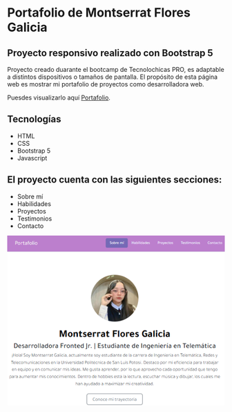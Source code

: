 # Portafolio de Montserrat Flores Galicia
## Proyecto responsivo realizado con Bootstrap 5

Proyecto creado duarante el bootcamp de Tecnolochicas PRO, es adaptable a distintos dispositivos o tamaños de pantalla.
El propósito de esta página web es mostrar mi portafolio de proyectos como desarrolladora web.

Puesdes visualizarlo aquí [Portafolio](https://montserrat-galicia.github.io/).

## Tecnologías 

* HTML
* CSS
* Bootstrap 5
* Javascript


## El proyecto cuenta con las siguientes secciones:

* Sobre mí
* Habilidades
* Proyectos
* Testimonios
* Contacto

![Captura del proyecto](/assets/CapturaP.png)